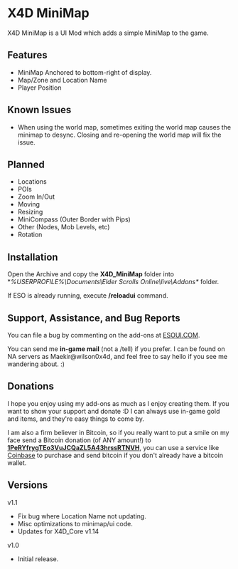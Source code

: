 # X4D **MiniMap**

X4D MiniMap is a UI Mod which adds a simple MiniMap to the game.

## Features

- MiniMap Anchored to bottom-right of display.
- Map/Zone and Location Name
- Player Position

## Known Issues

- When using the world map, sometimes exiting the world map causes the minimap to desync. Closing and re-opening the world map will fix the issue.

## Planned

- Locations
- POIs
- Zoom In/Out
- Moving
- Resizing
- MiniCompass (Outer Border with Pips)
- Other (Nodes, Mob Levels, etc)
- Rotation

## Installation

Open the Archive and copy the **X4D_MiniMap** folder into **%USERPROFILE%\Documents\Elder Scrolls Online\live\Addons\** folder.

If ESO is already running, execute **/reloadui** command.


## Support, Assistance, and Bug Reports

You can file a bug by commenting on the add-ons at <a href="http://www.esoui.com/downloads/author-4678.html">ESOUI.COM</a>.

You can send me **in-game mail** (not a /tell) if you prefer. I can be found on NA 
servers as Maekir@wilson0x4d, and feel free to say hello if you see me wandering 
about. :)


## Donations

I hope you enjoy using my add-ons as much as I enjoy creating them. If you want to show 
your support and donate :D I can always use in-game gold and items, and they're easy 
things to come by.

I am also a firm believer in Bitcoin, so if you really want to put a smile on my face 
send a Bitcoin donation (of ANY amount!) to <b><a href="bitcoin:1PeRYfrygTEo3VuJCQaZL5A43hrssRTNVH">1PeRYfrygTEo3VuJCQaZL5A43hrssRTNVH</a></b>,
you can use a service like <a href="https://www.coinbase.com">Coinbase</a> to purchase 
and send bitcoin if you don't already have a bitcoin wallet.


## Versions

v1.1

- Fix bug where Location Name not updating.
- Misc optimizations to minimap/ui code.
- Updates for X4D_Core v1.14

v1.0

- Initial release.

